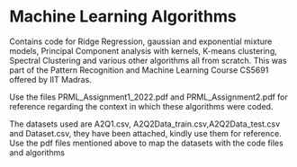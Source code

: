 # Machine Learning Algorithms

Contains code for Ridge Regression, gaussian and exponential mixture models, Principal Component analysis with kernels, K-means clustering, Spectral Clustering and various other algorithms all from scratch. This was part of the Pattern Recognition and Machine Learning Course CS5691 offered by IIT Madras. 


Use the files PRML_Assignment1_2022.pdf and PRML_Assignment2.pdf for reference regarding the context in which these algorithms were coded.

The datasets used are A2Q1.csv, A2Q2Data_train.csv,A2Q2Data_test.csv and Dataset.csv, they have been attached, kindly use them for reference. Use the pdf files mentioned above to map the datasets with the code files and algorithms


